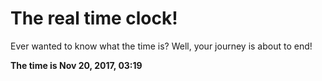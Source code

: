 # The real time clock!

Ever wanted to know what the time is? Well, your journey is about to end!

**The time is Nov 20, 2017, 03:19**